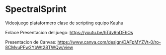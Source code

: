 # SpectralSprint
Videojuego plataformero clase de scripting equipo Kauhu

Enlace Presentacion del juego: https://youtu.be/hTdv9nDEhOs

Presentacion de Canvas: https://www.canva.com/design/DAFpMYZVt-0/ro-8CMvuPFw2YbWt28TWQw/view
